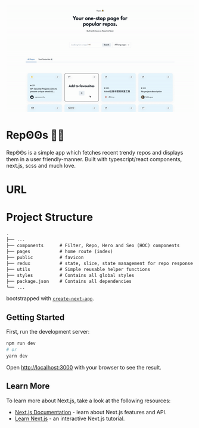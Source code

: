 
<img src="./public/demo.gif" src="RepꙨꙨs 🧑‍🚀" />

<br />

# RepꙨꙨs 🧑‍🚀
RepꙨꙨs is a simple app which fetches recent trendy repos and displays them in a user friendly-manner. Built with typescript/react components, next.js, scss and much love.

# URL


# Project Structure
    .
    ├── ...
    ├── components      # Filter, Repo, Hero and Seo (HOC) components
    ├── pages           # home route (index)
    ├── public          # favicon
    ├── redux           # state, slice, state management for repo response
    ├── utils           # Simple reusable helper functions
    ├── styles          # Contains all global styles
    ├── package.json    # Contains all dependencies
    └── ...


bootstrapped with [`create-next-app`](https://github.com/vercel/next.js/tree/canary/packages/create-next-app).

## Getting Started

First, run the development server:

```bash
npm run dev
# or
yarn dev
```

Open [http://localhost:3000](http://localhost:3000) with your browser to see the result.


## Learn More

To learn more about Next.js, take a look at the following resources:

- [Next.js Documentation](https://nextjs.org/docs) - learn about Next.js features and API.
- [Learn Next.js](https://nextjs.org/learn) - an interactive Next.js tutorial.

